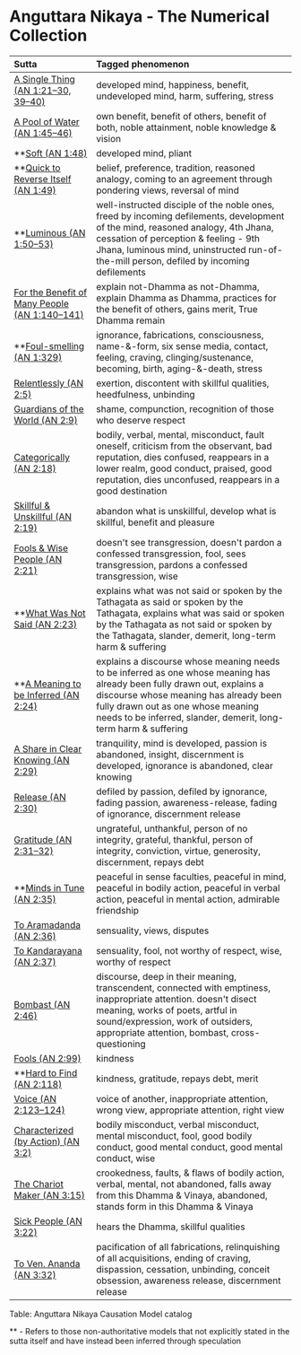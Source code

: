 # Anguttara Nikaya - The Numerical Collection

|Sutta|Tagged phenomenon|
|:--|:--|
|[A Single Thing (AN 1:21–30, 39–40)](./1/21/AN1_21.md)|developed mind, happiness, benefit, undeveloped mind, harm, suffering, stress|
|[A Pool of Water (AN 1:45–46)](./1/45/AN1_45.md)|own benefit, benefit of others, benefit of both, noble attainment, noble knowledge & vision|
|**[Soft (AN 1:48)](./1/48/AN1_48.md)|developed mind, pliant|
|**[Quick to Reverse Itself (AN 1:49)](./1/49/AN1_49.md)|belief, preference, tradition, reasoned analogy, coming to an agreement through pondering views, reversal of mind|
|**[Luminous (AN 1:50–53)](./1/50/AN1_50.md)|well-instructed disciple of the noble ones, freed by incoming defilements, development of the mind, reasoned analogy, 4th Jhana, cessation of perception & feeling - 9th Jhana, luminous mind, uninstructed run-of-the-mill person, defiled by incoming defilements|
|[For the Benefit of Many People (AN 1:140–141)](./1/140/AN1_140.md)|explain not-Dhamma as not-Dhamma, explain Dhamma as Dhamma, practices for the benefit of others, gains merit, True Dhamma remain|
|**[Foul-smelling (AN 1:329)](./1/329/AN1_329.md)|ignorance, fabrications, consciousness, name-&-form, six sense media, contact, feeling, craving, clinging/sustenance, becoming, birth, aging-&-death, stress|
|[Relentlessly (AN 2:5)](./2/5/AN2_5.md)|exertion, discontent with skillful qualities, heedfulness, unbinding|
|[Guardians of the World (AN 2:9)](./2/9/AN2_9.md)|shame, compunction, recognition of those who deserve respect|
|[Categorically (AN 2:18)](./2/18/AN2_18.md)|bodily, verbal, mental, misconduct, fault oneself, criticism from the observant, bad reputation, dies confused, reappears in a lower realm, good conduct, praised, good reputation, dies unconfused, reappears in a good destination|
|[Skillful & Unskillful (AN 2:19)](./2/19/AN2_19.md)|abandon what is unskillful, develop what is skillful, benefit and pleasure|
|[Fools & Wise People (AN 2:21)](./2/21/AN2_21.md)|doesn't see transgression, doesn't pardon a confessed transgression, fool, sees transgression, pardons a confessed transgression, wise|
|**[What Was Not Said (AN 2:23)](./2/23/AN2_23.md)|explains what was not said or spoken by the Tathagata as said or spoken by the Tathagata, explains what was said or spoken by the Tathagata as not said or spoken by the Tathagata, slander, demerit, long-term harm & suffering|
|**[A Meaning to be Inferred (AN 2:24)](./2/24/AN2_24.md)|explains a discourse whose meaning needs to be inferred as one whose meaning has already been fully drawn out, explains a discourse whose meaning has already been fully drawn out as one whose meaning needs to be inferred, slander, demerit, long-term harm & suffering|
|[A Share in Clear Knowing (AN 2:29)](./2/29/AN2_29.md)|tranquility, mind is developed, passion is abandoned, insight, discernment is developed, ignorance is abandoned, clear knowing|
|[Release (AN 2:30)](./2/30/AN2_30.md)|defiled by passion, defiled by ignorance, fading passion, awareness-release, fading of ignorance, discernment release|
|[Gratitude (AN 2:31–32)](./2/31/AN2_31.md)|ungrateful, unthankful, person of no integrity, grateful, thankful, person of integrity, conviction, virtue, generosity, discernment, repays debt|
|**[Minds in Tune (AN 2:35)](./2/35/AN2_35.md)|peaceful in sense faculties, peaceful in mind, peaceful in bodily action, peaceful in verbal action, peaceful in mental action, admirable friendship|
|[To Aramadanda (AN 2:36)](./2/36/AN2_36.md)|sensuality, views, disputes|
|[To Kandarayana (AN 2:37)](./2/37/AN2_37.md)|sensuality, fool, not worthy of respect, wise, worthy of respect|
|[Bombast (AN 2:46)](./2/46/AN2_46.md)|discourse, deep in their meaning, transcendent, connected with emptiness, inappropriate attention. doesn't disect meaning, works of poets, artful in sound/expression, work of outsiders, appropriate attention, bombast, cross-questioning|
|[Fools (AN 2:99)](./2/99/AN2_99.md)|kindness|
|**[Hard to Find (AN 2:118)](./2/118/AN2_118.md)|kindness, gratitude, repays debt, merit|
|[Voice (AN 2:123–124)](./2/123/AN2_123.md)|voice of another, inappropriate attention, wrong view, appropriate attention, right view|
|[Characterized (by Action) (AN 3:2)](./3/2/AN3_2.md)|bodily misconduct, verbal misconduct, mental misconduct, fool, good bodily conduct, good mental conduct, good mental conduct, wise|
|[The Chariot Maker (AN 3:15)](./3/15/AN3_15.md)|crookedness, faults, & flaws of bodily action, verbal, mental, not abandoned, falls away from this Dhamma & Vinaya, abandoned, stands form in this Dhamma & Vinaya|
|[Sick People (AN 3:22)](./3/22/AN3_22.md)|hears the Dhamma, skillful qualities|
|[To Ven. Ananda (AN 3:32)](./3/32/AN3_32.md)|pacification of all fabrications, relinquishing of all acquisitions, ending of craving, dispassion, cessation, unbinding, conceit obsession, awareness release, discernment release|

Table: Anguttara Nikaya Causation Model catalog

** - Refers to those non-authoritative models that not explicitly stated in the sutta itself and have instead been inferred through speculation
